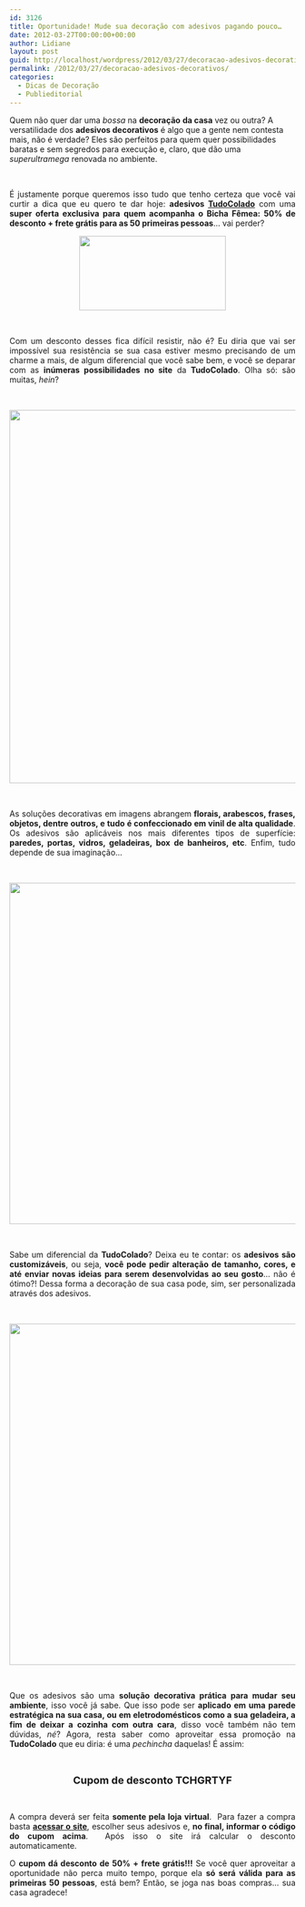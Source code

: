 ```yaml
---
id: 3126
title: Oportunidade! Mude sua decoração com adesivos pagando pouco…
date: 2012-03-27T00:00:00+00:00
author: Lidiane
layout: post
guid: http://localhost/wordpress/2012/03/27/decoracao-adesivos-decorativos/
permalink: /2012/03/27/decoracao-adesivos-decorativos/
categories:
  - Dicas de Decoração
  - Publieditorial
---
```

Quem não quer dar uma _bossa_ na **decoração** **da casa** vez ou outra? A versatilidade dos **adesivos decorativos** é algo que a gente nem contesta mais, não é verdade? Eles são perfeitos para quem quer possibilidades baratas e sem segredos para execução e, claro, que dão uma _superultramega_ renovada no ambiente.

&nbsp;

<p align="justify">
  É justamente porque queremos isso tudo que tenho certeza que você vai curtir a dica que eu quero te dar hoje: <strong>adesivos <a href="http://www.tudocolado.com.br/" target="_blank">TudoColado</a></strong> com uma <strong>super oferta exclusiva para quem acompanha o Bicha Fêmea: 50% de desconto + frete grátis para as 50 primeiras pessoas</strong>… vai perder?
</p>

<!--more-->

<p align="center">
  <a href="http://www.trololodemulher.com.br/blog/wp-content/uploads/2012/03/Logomarca-TudoColado.png"><img class="alignnone size-full wp-image-8643" title="Logomarca TudoColado" src="http://www.trololodemulher.com.br/blog/wp-content/uploads/2012/03/Logomarca-TudoColado.png" alt="" width="258" height="131" /></a>
</p>

&nbsp;

<p align="justify">
  Com um desconto desses fica difícil resistir, não é? Eu diria que vai ser impossível sua resistência se sua casa estiver mesmo precisando de um charme a mais, de algum diferencial que você sabe bem, e você se deparar com as <strong>inúmeras possibilidades no site</strong> da <strong>TudoColado</strong>. Olha só: são muitas, <em>hein</em>?
</p>

&nbsp;

<p align="center">
  <a href="http://www.trololodemulher.com.br/blog/wp-content/uploads/2012/03/TUDOCOLADO-ADESIVOS-DECORATIVOS-GELADEIRA.png"><img class="alignnone size-full wp-image-8646" title="TUDOCOLADO ADESIVOS DECORATIVOS GELADEIRA" src="http://www.trololodemulher.com.br/blog/wp-content/uploads/2012/03/TUDOCOLADO-ADESIVOS-DECORATIVOS-GELADEIRA.png" alt="" width="600" height="656" /></a>
</p>

&nbsp;

<p align="justify">
  As soluções decorativas em imagens abrangem<strong> florais, arabescos, frases, objetos, dentre outros, e tudo é confeccionado em vinil de alta qualidade</strong>. Os adesivos são aplicáveis nos mais diferentes tipos de superfície: <strong>paredes, portas, vidros, geladeiras, box de banheiros, etc</strong>. Enfim, tudo depende de sua imaginação…
</p>

&nbsp;

<p align="center">
  <a href="http://www.trololodemulher.com.br/blog/wp-content/uploads/2012/03/ADESIVOS-DECORATIVOS-PAREDE-TUDOCOLADO.jpg"><img class="alignnone size-full wp-image-8641" title="ADESIVOS DECORATIVOS PAREDE TUDOCOLADO" src="http://www.trololodemulher.com.br/blog/wp-content/uploads/2012/03/ADESIVOS-DECORATIVOS-PAREDE-TUDOCOLADO.jpg" alt="" width="600" height="600" /></a>
</p>

&nbsp;

<p align="justify">
  Sabe um diferencial da <strong>TudoColado</strong>? Deixa eu te contar: os <strong>adesivos são customizáveis</strong>, ou seja, <strong>você pode pedir alteração de tamanho, cores, e até enviar novas ideias para serem desenvolvidas ao seu gosto</strong>… não é ótimo?! Dessa forma a decoração de sua casa pode, sim, ser personalizada através dos adesivos.
</p>

&nbsp;

<p align="center">
  <a href="http://www.trololodemulher.com.br/blog/wp-content/uploads/2012/03/ADESIVOS-DECORATIVOS-TUDOCOLADO2.jpg"><img class="alignnone size-full wp-image-8642" title="ADESIVOS DECORATIVOS TUDOCOLADO[2]" src="http://www.trololodemulher.com.br/blog/wp-content/uploads/2012/03/ADESIVOS-DECORATIVOS-TUDOCOLADO2.jpg" alt="" width="600" height="600" /></a>
</p>

&nbsp;

<p align="justify">
  Que os adesivos são uma <strong>solução decorativa prática para mudar seu ambiente</strong>, isso você já sabe. Que isso pode ser <strong>aplicado em uma parede estratégica na sua casa, ou em eletrodomésticos como a sua geladeira, a fim de deixar a cozinha com outra cara</strong>, disso você também não tem dúvidas, <em>né</em>? Agora, resta saber como aproveitar essa promoção na <strong>TudoColado</strong> que eu diria: é uma <em>pechincha</em> daquelas! É assim:
</p>

&nbsp;

<p align="center">
  <strong><span style="font-size: large;">Cupom de desconto TCHGRTYF</span></strong>
</p>

&nbsp;

<p align="justify">
  A compra deverá ser feita <strong>somente pela loja virtual</strong>.  Para fazer a compra basta <strong><a href="http://www.tudocolado.com.br/" target="_blank">acessar o site</a></strong>, escolher seus adesivos e, <strong>no final, informar o código do cupom acima</strong>.  Após isso o site irá calcular o desconto automaticamente.
</p>

<p align="justify">
  O <strong>cupom dá desconto de 50% + frete grátis!!!</strong> Se você quer aproveitar a oportunidade não perca muito tempo, porque ela <strong>só será válida para as primeiras 50 pessoas</strong>, está bem? Então, se joga nas boas compras… sua casa agradece!
</p>